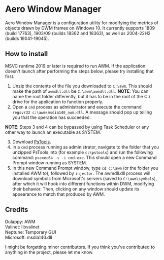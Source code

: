 # Aero Window Manager
Aero Window Manager is a configuration utility for modifying the metrics of objects drawn by DWM frames on Windows 10. It currently supports 1809 (build 17763), 1903/09 (builds 18362 and 18363), as well as 2004-22H2 (builds 19041-19045).

## How to install

MSVC runtime 2019 or later is required to run AWM. If the application doesn't launch after performing the steps below, please try installing that first.

1. Unzip the contents of the file you downloaded to `C:\awm`. This should make the path of `awmdll.dll` be `C:\awm\awmdll.dll`. **NOTE**: You can name the root folder differently, but it has to be in the root of the C:\ drive for the application to function properly.
2. Open a `cmd` process as administrator and execute the command `regsvr32 c:\awm\msdia140_awm.dll`. A message should pop up telling you that the operation has succeeded.

**NOTE**: Steps 3 and 4 can be bypassed by using Task Scheduler or any other way to launch an executable as SYSTEM.

3. Download [PsTools](https://learn.microsoft.com/en-us/sysinternals/downloads/pstools).
4. In a `cmd` process running as administrator, navigate to the folder that you unzipped PsTools into (for example `c:\pstools`) and run the following command: `psexec64 -s -i cmd.exe`. This should open a new Command Prompt window running as SYSTEM.
5. In this new Command Prompt window, type `cd c:\awm` (or the folder you installed AWM to), followed by `injector`. The awmdll.dll process will download symbols from Microsoft's servers (saved to `C:\awm\symbols`), after which it will hook into different functions within DWM, modifying their behavior. Then, clicking on any window should update its appearance to match that produced by AWM.

## Credits
Dulappy: AWM\
Valinet: libvalinet\
Neptune: Temporary GUI\
Microsoft: msdia140.dll

I might be forgetting minor contributors. If you think you've contributed to anything in the project, please let me know.
